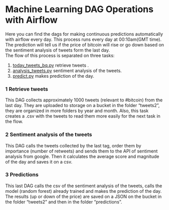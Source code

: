 # Machine Learning DAG Operations with Airflow 

Here you can find the dags for making continuous predictions automatically with airflow every day. This process runs every day at 00:10am(GMT time). The prediction will tell us if the price of bitcoin will rise or go down based on the sentiment analysis of tweets form the last day.  
The flow of this process is separated on three tasks:

1.	[today_tweets_bq.py]( https://github.com/ro-juja/probable-umbrella/blob/main/DAG/MLOPsDAG/today_tweets_bq.py) retrieve tweets .
2.	[analysis_tweets.py]( https://github.com/ro-juja/probable-umbrella/blob/main/DAG/MLOPsDAG/analysis_tweets.py ) sentiment analysis of the tweets.  
3.	[predict.py]( https://github.com/ro-juja/probable-umbrella/blob/main/DAG/MLOPsDAG/predict.py ) makes prediction of the day. 

### 1 Retrieve tweets
This DAG collects approximately 1000 tweets (relevant to #bitcoin) from the last day. They are uploaded to storage on a bucket in the folder “tweets2”, they are organized in more folders by year and month. 
Also, this task creates a .csv with the tweets to read them more easily for the next task in the flow. 

### 2 Sentiment analysis of the tweets
This DAG calls the tweets collected by the last tag, order them by importance (number of retweets) and sends them to the API of sentiment analysis from google. Then it calculates the average score and magnitude of the day and saves it on a csv. 

### 3 Predictions
This last DAG calls the csv of the sentiment analysis of the tweets, calls the model (random forest) already trained and makes the prediction of the day. The results (up or down of the price) are saved on a JSON on the bucket in the folder “tweets2” and then in the folder “predictions”.
